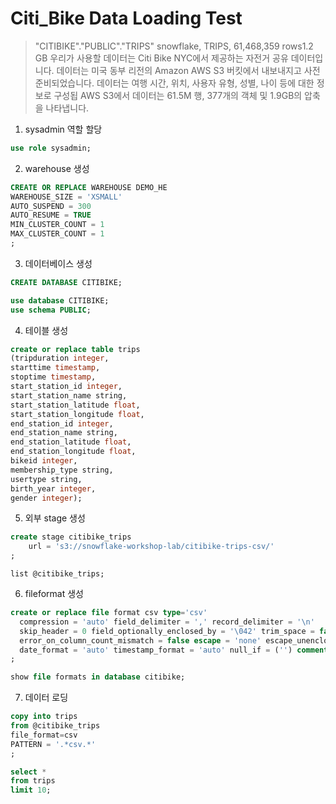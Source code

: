 # Citi_Bike Data Loading Test
> "CITIBIKE"."PUBLIC"."TRIPS"
> snowflake, TRIPS, 61,468,359 rows1.2 GB
> 우리가 사용할 데이터는 Citi Bike NYC에서 제공하는 자전거 공유 데이터입니다. 
> 데이터는 미국 동부 리전의 Amazon AWS S3 버킷에서 내보내지고 사전 준비되었습니다. 
> 데이터는 여행 시간, 위치, 사용자 유형, 성별, 나이 등에 대한 정보로 구성됩
> AWS S3에서 데이터는 61.5M 행, 377개의 객체 및 1.9GB의 압축을 나타냅니다.


1. sysadmin 역할 할당
```sql
use role sysadmin;
```

2. warehouse 생성
```sql
CREATE OR REPLACE WAREHOUSE DEMO_HE 
WAREHOUSE_SIZE = 'XSMALL'
AUTO_SUSPEND = 300 
AUTO_RESUME = TRUE 
MIN_CLUSTER_COUNT = 1 
MAX_CLUSTER_COUNT = 1
;
```

3. 데이터베이스 생성
```sql
CREATE DATABASE CITIBIKE;

use database CITIBIKE;
use schema PUBLIC;
```

4. 테이블 생성
```sql
create or replace table trips
(tripduration integer,
starttime timestamp,
stoptime timestamp,
start_station_id integer,
start_station_name string,
start_station_latitude float,
start_station_longitude float,
end_station_id integer,
end_station_name string,
end_station_latitude float,
end_station_longitude float,
bikeid integer,
membership_type string,
usertype string,
birth_year integer,
gender integer);
```
5. 외부 stage 생성

```sql
create stage citibike_trips
    url = 's3://snowflake-workshop-lab/citibike-trips-csv/'
;
```
```
list @citibike_trips;
```
6. fileformat 생성
```sql
create or replace file format csv type='csv'
  compression = 'auto' field_delimiter = ',' record_delimiter = '\n'
  skip_header = 0 field_optionally_enclosed_by = '\042' trim_space = false
  error_on_column_count_mismatch = false escape = 'none' escape_unenclosed_field = '\134'
  date_format = 'auto' timestamp_format = 'auto' null_if = ('') comment = 'file format for ingesting data for zero to snowflake'
;
```

```sql
show file formats in database citibike;
```


7. 데이터 로딩
```sql
copy into trips 
from @citibike_trips 
file_format=csv 
PATTERN = '.*csv.*' 
;
```
```sql
select * 
from trips
limit 10;
```

